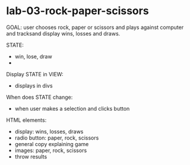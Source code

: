 # lab-03-rock-paper-scissors

GOAL: user chooses rock, paper or scissors and plays against computer and tracksand display wins, losses and draws.

STATE:
 - win, lose, draw
 - 

Display STATE in VIEW: 
 - displays in divs

When does STATE change:
 - when user makes a selection and clicks button

HTML elements:
 - display: wins, losses, draws
 - radio button: paper, rock, scissors
 - general copy explaining game
 - images: paper, rock, scissors
 - throw results